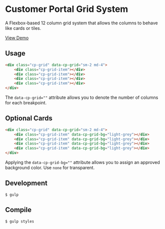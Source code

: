 # Customer Portal Grid System
A Flexbox-based 12 column grid system that allows the columns to behave like cards or tiles.

[View Demo](https://redhataccess.github.io/cp-grid/index.html)

## Usage

```html
<div class="cp-grid" data-cp-grid="sm-2 md-4">
	<div class="cp-grid-item"></div>
	<div class="cp-grid-item"></div>
	<div class="cp-grid-item"></div>
	<div class="cp-grid-item"></div>
</div>
```
The `data-cp-grid=""` attribute allows you to denote the number of columns for each breakpoint.

## Optional Cards

```html
<div class="cp-grid" data-cp-grid="sm-2 md-4">
	<div class="cp-grid-item" data-cp-grid-bg="light-grey"></div>
	<div class="cp-grid-item" data-cp-grid-bg="light-grey"></div>
	<div class="cp-grid-item" data-cp-grid-bg="light-grey"></div>
	<div class="cp-grid-item" data-cp-grid-bg="light-grey"></div>
</div>
```
Applying the `data-cp-grid-bg=""` attribute allows you to assign an approved background color. Use `none` for transparent.

## Development

```
$ gulp
```

## Compile
```
$ gulp styles
```